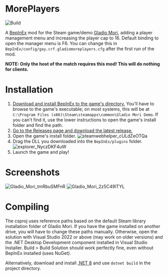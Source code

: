 # MorePlayers
![Build](https://github.com/checkraisefold/GladioMorePlayers/actions/workflows/build.yml/badge.svg)

A [BepInEx](https://github.com/BepInEx/BepInEx) mod for the Steam game/demo [Gladio Mori](https://store.steampowered.com/app/2689120/Gladio_Mori/), adding a player management menu and increasing the player cap to 16.
Default binding to open the manager menu is F6. You can change this in `BepInEx/config/gay.crf.gladiomoreplayers.cfg` after the first run of the mod.

**NOTE: Only the host of the match requires this mod! This will do nothing for clients.**

# Installation
1. [Download and install BepInEx to the game's directory.](https://docs.bepinex.dev/articles/user_guide/installation/index.html#installing-bepinex-1) You'll have to browse to the game's executable; on most systems, this will be at `C:\Program Files (x86)\Steam\steamapps\common\Gladio Mori Demo`. If you can't find it, use the lower instructions to open the game's install folder and find the path.
2. [Go to the Releases page and download the latest release.](https://github.com/checkraisefold/GladioMorePlayers/releases)
3. Open the game's install folder. ![steamwebhelper_cULdZeOTQa](https://github.com/checkraisefold/GladioMorePlayers/assets/19525688/b07f69d6-7727-48b2-9810-6335479f66fb)
4. Drag the DLL you downloaded into the `BepInEx/plugins` folder. ![explorer_NyczDKF4uW](https://github.com/checkraisefold/GladioMorePlayers/assets/19525688/8a2ce78a-0caf-4a80-8fef-578378595896)
5. Launch the game and play!

# Screenshots
![Gladio_Mori_tmRbuSMFnR](https://github.com/checkraisefold/GladioMorePlayers/assets/19525688/c39d861c-6c54-481d-bd0f-bbd61194675c)
![Gladio_Mori_2z5C49lTYL](https://github.com/checkraisefold/GladioMorePlayers/assets/19525688/97cda077-d8cd-4a3a-9708-31c75be1d916)

# Compiling
The csproj uses reference paths based on the default Steam library installation folder of Gladio Mori. If you have the game installed on another drive, you will have to change these paths manually.
Otherwise, open the solution with Visual Studio 2022 or above (may work on older versions) and the .NET Desktop Development component installed in Visual Studio Installer.
Build > Build Solution should work perfectly fine, even without BepInEx installed (uses NuGet).

Alternatively, download and install [.NET 8](https://dotnet.microsoft.com/en-us/download) and use `dotnet build` in the project directory.
